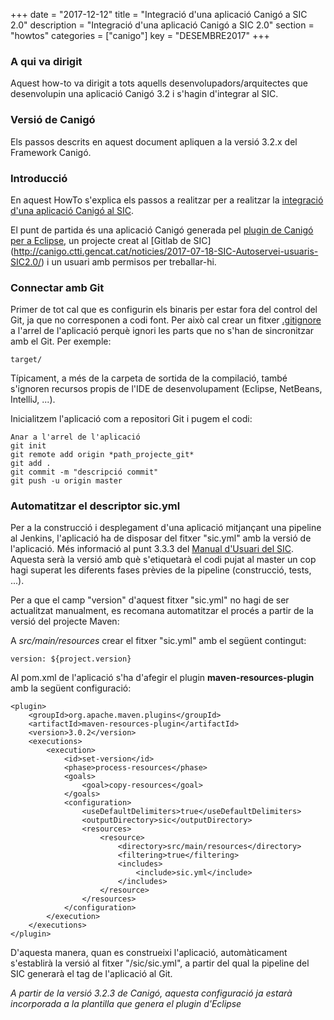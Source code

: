 +++
date = "2017-12-12"
title = "Integració d'una aplicació Canigó a SIC 2.0"
description = "Integració d'una aplicació Canigó a SIC 2.0"
section = "howtos"
categories = ["canigo"]
key = "DESEMBRE2017"
+++

### A qui va dirigit

Aquest how-to va dirigit a tots aquells desenvolupadors/arquitectes que desenvolupin una aplicació Canigó 3.2 i s'hagin d'integrar al SIC.

### Versió de Canigó

Els passos descrits en aquest document apliquen a la versió 3.2.x del Framework Canigó.

### Introducció

En aquest HowTo s'explica els passos a realitzar per a realitzar la [integració d'una aplicació Canigó al SIC](noticies/2017-12-11-Canigo-Integracio-pipelines-SIC/).

El punt de partida és una aplicació Canigó generada pel [plugin de Canigó per a Eclipse](/canigo-download-related/plugin-canigo/), un projecte creat al [Gitlab de SIC] (http://canigo.ctti.gencat.cat/noticies/2017-07-18-SIC-Autoservei-usuaris-SIC2.0/) i un usuari amb permisos per treballar-hi.

### Connectar amb Git

Primer de tot cal que es configurin els binaris per estar fora del control del Git, ja que no corresponen a codi font. Per això cal crear un fitxer [.gitignore](https://git-scm.com/docs/gitignore) a l'arrel de l'aplicació perquè ignori les parts que no s'han de sincronitzar amb el Git. Per exemple:

	target/
	
Típicament, a més de la carpeta de sortida de la compilació, també s'ignoren recursos propis de l'IDE de desenvolupament (Eclipse, NetBeans, IntelliJ, ...).

Inicialitzem l'aplicació com a repositori Git i pugem el codi:

	Anar a l'arrel de l'aplicació
	git init
	git remote add origin *path_projecte_git*
	git add .
	git commit -m "descripció commit"
	git push -u origin master
	
### Automatitzar el descriptor sic.yml

Per a la construcció i desplegament d'una aplicació mitjançant una pipeline al Jenkins, l'aplicació ha de disposar del fitxer "sic.yml" amb la versió de l'aplicació. Més informació al punt 3.3.3 del [Manual d'Usuari del SIC](http://canigo.ctti.gencat.cat/related/sic/2.0/manual-usuari.pdf). Aquesta serà la versió amb què s'etiquetarà el codi pujat al master un cop hagi superat les diferents fases prèvies de la pipeline (construcció, tests, ...).

Per a que el camp "version" d'aquest fitxer "sic.yml" no hagi de ser actualitzat manualment, es recomana automatitzar el procés a partir de la versió del projecte Maven:

A *src/main/resources* crear el fitxer "sic.yml" amb el següent contingut:

	version: ${project.version}
	
Al pom.xml de l'aplicació s'ha d'afegir el plugin **maven-resources-plugin** amb la següent configuració:

	<plugin>
		<groupId>org.apache.maven.plugins</groupId>
		<artifactId>maven-resources-plugin</artifactId>
		<version>3.0.2</version>
		<executions>
			<execution>
				<id>set-version</id>
				<phase>process-resources</phase>
				<goals>
					<goal>copy-resources</goal>
				</goals>
				<configuration>
					<useDefaultDelimiters>true</useDefaultDelimiters>
					<outputDirectory>sic</outputDirectory>
					<resources>          
						<resource>
							<directory>src/main/resources</directory>
							<filtering>true</filtering>
							<includes>
								<include>sic.yml</include>
							</includes>
						</resource>
					</resources>
				</configuration>            
			</execution>
		</executions>
	</plugin>

D'aquesta manera, quan es construeixi l'aplicació, automàticament s'establirà la versió al fitxer "/sic/sic.yml", a partir del qual la pipeline del SIC generarà el tag de l'aplicació al Git. 

*A partir de la versió 3.2.3 de Canigó, aquesta configuració ja estarà incorporada a la plantilla que genera el plugin d'Eclipse*
	

	

